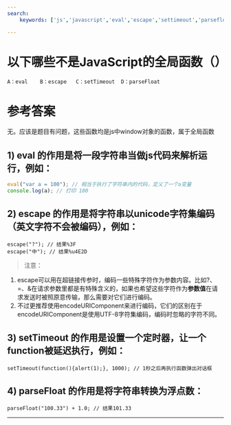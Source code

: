 ```yaml
---
search:
    keywords: ['js','javascript','eval','escape','settimeout','parsefloat']

---
```





# 以下哪些不是JavaScript的全局函数（）

```
A：eval    B：escape   C：setTimeout  D：parseFloat
```

# 参考答案

无。应该是题目有问题，这些函数均是js中window对象的函数，属于全局函数

## 1) eval 的作用是将一段字符串当做js代码来解析运行，例如：


```js
eval("var a = 100"); // 相当于执行了字符串内的代码，定义了一个a变量
console.log(a); // 打印 100
```

## 2) escape 的作用是将字符串以unicode字符集编码（英文字符不会被编码），例如：


```
escape("?"); // 结果%3F
escape("中"); // 结果%u4E2D
```



> 注意：
1. escape可以用在超链接传参时，编码一些特殊字符作为参数内容。比如?、=、&在请求参数里都是有特殊含义的，如果也希望这些字符作为**参数值**在请求发送时被照原意传输，那么需要对它们进行编码。
2. 不过更推荐使用encodeURIComponent来进行编码，它们的区别在于encodeURIComponent是使用UTF-8字符集编码，编码时忽略的字符不同。

## 3) setTimeout 的作用是设置一个定时器，让一个function被延迟执行，例如：


```
setTimeout(function(){alert(1);}, 1000); // 1秒之后再执行函数弹出对话框
```

## 4) parseFloat 的作用是将字符串转换为浮点数：



```
parseFloat("100.33") + 1.0; // 结果101.33
```

---

